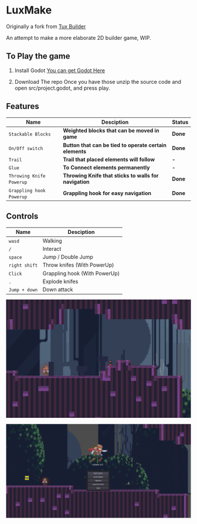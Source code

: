 # LuxMake 
Originally a fork from [Tux Builder](https://github.com/Alzter/TuxBuilder)

An attempt to make a more elaborate 2D builder game, WIP.


## To Play the game
1. Install Godot
[You can get Godot Here](https://godotengine.org/)

2. Download The repo 
Once you have those unzip the source code and open src/project.godot, and press play.

## Features 
Name | Desciption | Status
--- | --- | ---
`Stackable Blocks` | **Weighted blocks that can be moved in game** | **Done**
`On/Off switch` | **Button that can be tied to operate certain elements** | **Done**
`Trail` | **Trail that placed elements will follow** | **-**
`Glue` | **To Connect elements permanently** | **-**
`Throwing Knife Powerup` | **Throwing Knife that sticks to walls for navigation** | **Done**
`Grappling hook Powerup` | **Grappling hook for easy navigation** | **Done**
## Controls

Name | Desciption 
--- | --- 
`wasd`| Walking
`/` | Interact
`space` | Jump / Double Jump
`right shift` | Throw knifes (With PowerUp)
`Click` | Grappling hook (With PowerUp)
`.` | Explode knifes
`Jump + down` | Down attack


![Screenshot](./LuxMake.png)

![Screenshot_menu](./menu.png)